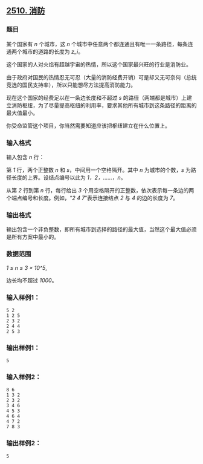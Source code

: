 ## [2510. 消防](https://www.acwing.com/problem/content/2512/)

### 题目

某个国家有 *n* 个城市，这 *n* 个城市中任意两个都连通且有唯一一条路径，每条连通两个城市的道路的长度为 *z_i*。

这个国家的人对火焰有超越宇宙的热情，所以这个国家最兴旺的行业是消防业。

由于政府对国民的热情忍无可忍（大量的消防经费开销）可是却又无可奈何（总统竞选的国民支持率），所以只能想尽方法提高消防能力。

现在这个国家的经费足以在一条边长度和不超过 *s* 的路径（两端都是城市）上建立消防枢纽，为了尽量提高枢纽的利用率，要求其他所有城市到这条路径的距离的最大值最小。

你受命监管这个项目，你当然需要知道应该把枢纽建立在什么位置上。

### 输入格式

输入包含 *n* 行：

第 *1* 行，两个正整数 *n* 和 *s*，中间用一个空格隔开。其中 *n* 为城市的个数，*s* 为路径长度的上界。设结点编号以此为 *1，2，……，n*。

从第 *2* 行到第 *n* 行，每行给出 *3* 个用空格隔开的正整数，依次表示每一条边的两个端点编号和长度。例如，“*2 4 7*”表示连接结点 *2* 与 *4* 的边的长度为 *7*。

### 输出格式

输出包含一个非负整数，即所有城市到选择的路径的最大值，当然这个最大值必须是所有方案中最小的。

### 数据范围

*1 ≤ n ≤ 3 × 10^5*,

边长均不超过 *1000*。

### 输入样例1：

```
5 2
1 2 5
2 3 2
2 4 4
2 5 3
```

### 输出样例1：

```
5
```

### 输入样例2：

```
8 6
1 3 2
2 3 2
3 4 6
4 5 3
4 6 4
4 7 2
7 8 3
```

### 输出样例2：

```
5
```
